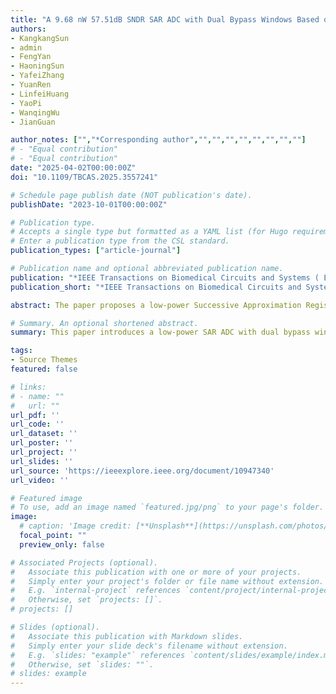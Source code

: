 ```yaml
---
title: "A 9.68 nW 57.51dB SNDR SAR ADC with Dual Bypass Windows Based on Non-binary Split Capacitors for Biomedical Applications"
authors:
- KangkangSun
- admin
- FengYan
- HaoningSun
- YafeiZhang
- YuanRen
- LinfeiHuang
- YaoPi
- WanqingWu
- JianGuan

author_notes: ["","*Corresponding author","","","","","","","",""]
# - "Equal contribution"
# - "Equal contribution"
date: "2025-04-02T00:00:00Z"
doi: "10.1109/TBCAS.2025.3557241"

# Schedule page publish date (NOT publication's date).
publishDate: "2023-10-01T00:00:00Z"

# Publication type.
# Accepts a single type but formatted as a YAML list (for Hugo requirements).
# Enter a publication type from the CSL standard.
publication_types: ["article-journal"]

# Publication name and optional abbreviated publication name.
publication: "*IEEE Transactions on Biomedical Circuits and Systems ( Early Access )*."
publication_short: "*IEEE Transactions on Biomedical Circuits and Systems ( Early Access )*."

abstract: The paper proposes a low-power Successive Approximation Register (SAR) Analog-to-Digital Conversion (ADC) with dual bypass windows based on non-binary split capacitors. To reduce the power consumption, the bypass windows constituted by the split capacitors can maximize the coverage of biological signals both in the resting state and excited state. When the signal falls within the designated window, unnecessary conversion cycles are skipped. This process is mainly judged and controlled by digital circuits, which is highly robust and does not require calibration. Meanwhile, a low-power dynamic CMOS comparator is proposed, which can effectively reduce the voltage variation of the latch node during the comparator’s operation, further reducing power consumption. The proposed SAR ADC, based on a 180nm process, measures a power consumption of 9.68nW at a supply voltage of 0.6V and a sampling rate of 5.21kS/s. The signal-to-noise-and-distortion ratio (SNDR) and the spur-free dynamic range (SFDR) are measured at 57.51dB and 71.68dB, respectively. It also achieves an effective number of bits (ENOB) of 9.26 bits and a Walden figure-of-merit (FoM) of 2.9 fJ/conv.-step. The proposed SAR ADC is also verified by collected electromyogram (EMG), electrocardiogram (ECG), and electroencephalogram (EEG) signals. The average power consumption for quantifying EMG signals is 7.95 nW, providing an attractive solution for low-power SAR ADCs in biomedical applications.

# Summary. An optional shortened abstract.
summary: This paper introduces a low-power SAR ADC with dual bypass windows, achieving 9.68nW at 0.6V for biomedical signals. It features cycle skipping and a dynamic comparator, enabling 9.26-bit ENOB with EMG/ECG/EEG compatibility.

tags:
- Source Themes
featured: false

# links:
# - name: ""
#   url: ""
url_pdf: ''
url_code: ''
url_dataset: ''
url_poster: ''
url_project: ''
url_slides: ''
url_source: 'https://ieeexplore.ieee.org/document/10947340'
url_video: ''

# Featured image
# To use, add an image named `featured.jpg/png` to your page's folder. 
image:
  # caption: 'Image credit: [**Unsplash**](https://unsplash.com/photos/jdD8gXaTZsc)'
  focal_point: ""
  preview_only: false

# Associated Projects (optional).
#   Associate this publication with one or more of your projects.
#   Simply enter your project's folder or file name without extension.
#   E.g. `internal-project` references `content/project/internal-project/index.md`.
#   Otherwise, set `projects: []`.
# projects: []

# Slides (optional).
#   Associate this publication with Markdown slides.
#   Simply enter your slide deck's filename without extension.
#   E.g. `slides: "example"` references `content/slides/example/index.md`.
#   Otherwise, set `slides: ""`.
# slides: example
---
```


<!-- {{% callout note %}}
Click the *Cite* button above to demo the feature to enable visitors to import publication metadata into their reference management software.
{{% /callout %}}

{{% callout note %}}
Create your slides in Markdown - click the *Slides* button to check out the example.
{{% /callout %}}

Add the publication's **full text** or **supplementary notes** here. You can use rich formatting such as including [code, math, and images](https://docs.hugoblox.com/content/writing-markdown-latex/). -->
